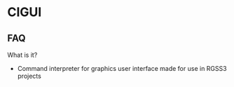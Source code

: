 CIGUI
=====

FAQ
---
What is it?
 - Command interpreter for graphics user interface made for use in RGSS3 projects
 
